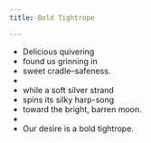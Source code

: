 ```yaml
---
title: Bold Tightrope

---
```


- Delicious quivering 
- found us grinning in  
- sweet cradle–safeness.  
- <br/>
- while a soft silver strand 
- spins its silky harp-song 
- toward the bright, barren moon. 
- <br/>
- Our desire is a bold tightrope. 

